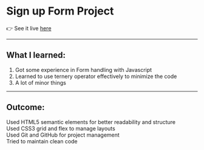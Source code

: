 # Sign up Form Project

👉 See it live [here](https://firkax69.github.io/signUpForm-project/)

-  -  -  -  -  -

## What I learned:<br/>
1. Got some experience in Form handling with Javascript<br/>
2. Learned to use ternery operator effectively to minimize the code<br/>
3. A lot of minor things

-  -  -  -  -  -

## Outcome:<br/>
Used HTML5 semantic elements for better readability and structure<br/>
Used CSS3 grid and flex to manage layouts<br/>
Used Git and GitHub for project management<br/>
Tried to maintain clean code
